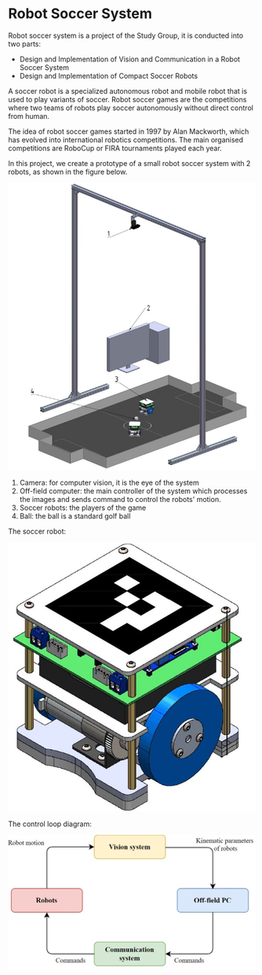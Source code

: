 # Robot Soccer System

Robot soccer system is a project of the Study Group, it is conducted into two parts:

- Design and Implementation of Vision and Communication in a Robot Soccer System
- Design and Implementation of Compact Soccer Robots

A soccer robot is a specialized autonomous robot and mobile robot that is used to play variants of soccer. Robot soccer games are the competitions where two teams of robots play soccer autonomously without direct control from human.

The idea of robot soccer games started in 1997 by Alan Mackworth, which has evolved into international robotics competitions. The main organised competitions are RoboCup or FIRA tournaments played each year.

In this project, we create a prototype of a small robot soccer system with 2 robots, as shown in the figure below.

![Robot soccer system](Images/Robot%20soccer%20system%20with%20index.jpg)

1. Camera: for computer vision, it is the eye of the system
2. Off-field computer: the main controller of the system which processes the images and sends command to control the robots' motion.
3. Soccer robots: the players of the game
4. Ball: the ball is a standard golf ball

The soccer robot:

![Soccer Robots](Images/Soccer%20robot.jpg)

The control loop diagram:

![Control loop](Images/Control%20loop.jpg)
